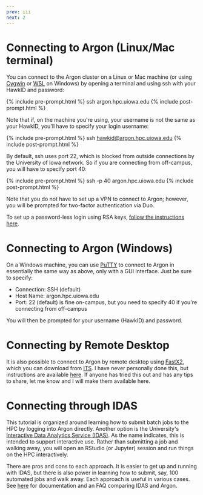 ```yaml
---
prev: iii
next: 2
---
```


# Connecting to Argon (Linux/Mac terminal)

You can connect to the Argon cluster on a Linux or Mac machine (or using [Cygwin](http://www.cygwin.com) or [WSL](https://docs.microsoft.com/en-us/windows/wsl/about) on Windows) by opening a terminal and using ssh with your HawkID and password:

{% include pre-prompt.html %}
ssh argon.hpc.uiowa.edu
{% include post-prompt.html %}

Note that if, on the machine you're using, your username is not the same as your HawkID, you'll have to specify your login username:

{% include pre-prompt.html %}
ssh hawkid@argon.hpc.uiowa.edu
{% include post-prompt.html %}

By default, ssh uses port 22, which is blocked from outside connections by the University of Iowa network. So if you are connecting from off-campus, you will have to specify port 40:

{% include pre-prompt.html %}
ssh -p 40 argon.hpc.uiowa.edu
{% include post-prompt.html %}

Note that you do not have to set up a VPN to connect to Argon; however, you will be prompted for two-factor authentication via Duo.

To set up a password-less login using RSA keys, [follow the instructions here](https://uiowa.atlassian.net/wiki/spaces/hpcdocs/pages/76513418/Setting+Up+Passwordless+Login).

# Connecting to Argon (Windows)

On a Windows machine, you can use [PuTTY](http://www.chiark.greenend.org.uk/~sgtatham/putty/) to connect to Argon in essentially the same way as above, only with a GUI interface. Just be sure to specify:

* Connection: SSH (default)
* Host Name: argon.hpc.uiowa.edu
* Port: 22 (default) is fine on-campus, but you need to specify 40 if you're connecting from off-campus

You will then be prompted for your username (HawkID) and password.

# Connecting by Remote Desktop

It is also possible to connect to Argon by remote desktop using [FastX2](https://www.starnet.com/fastx), which you can download from [ITS](https://helpdesk.its.uiowa.edu/software/download/fastx). I have never personally done this, but instructions are available [here](https://uiowa.atlassian.net/wiki/spaces/hpcdocs/pages/76513422/FastX+connections). If anyone has tried this out and has any tips to share, let me know and I will make them available here.

# Connecting through IDAS

This tutorial is organized around learning how to submit batch jobs to the HPC by logging into Argon directly. Another option is the University's [Interactive Data Analytics Service (IDAS)](https://idas.uiowa.edu/). As the name indicates, this is intended to support interactive use. Rather than submitting a job and walking away, you will open an RStudio (or Jupyter) session and run things on the HPC interactively.

There are pros and cons to each approach. It is easier to get up and running with IDAS, but there is also power in learning how to submit, say, 100 automated jobs and walk away. Each approach is useful in various cases. See [here](https://uiowa.atlassian.net/wiki/spaces/hpcdocs/pages/540606569/Comparing+IDAS+and+Argon) for documentation and an FAQ comparing IDAS and Argon.
